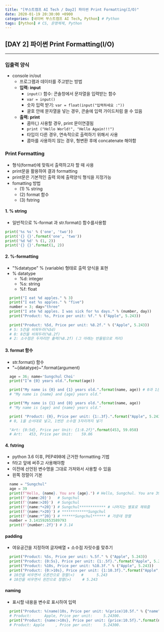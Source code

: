 ```yaml
---
title: "[부스트캠프 AI Tech / Day2] 파이썬 Print Formatting(I/O)"
date: 2020-01-19 20:30:00 +0900
categories: [네이버 부스트캠프 AI Tech, Python] # Python
tags: [Python] # CS, 운영체제, Python
---
```



## **[DAY 2] 파이썬 Print Formatting(I/O)**

---

### 입출력 양식

- console in/out
  - 프로그램과 데이터를 주고받는 방법
  - **입력: input**
    - `input()` 함수: 콘솔창에서 문자열을 입력받는 함수
    - `var = input()`
    - 숫자 입력 받기: `var = float(input("입력하세요 :"))`
    - 괄호 안에 문자열을 넣는 경우, 콘솔에 입력 가이드처럼 쓸 수 있음
  - **출력: print**
    - 콤마(,) 사용할 경우, print 문이연결됨
    - `print ("Hello World!", "Hello Again!!!")`
    - 타입이 다른 경우, 연속적으로 출력하기 위해서 사용
    - 콤마를 사용하지 않는 경우, 형변환 후에 concatenate 해야함

### Print Formatting

- 형식(format)에 맞춰서 출력하고자 할 때 사용
- print문을 활용하여 결과 formatting
- print문은 기본적인 출력 외에 출력양식 형식을 지정가능
- fomatting 방법
  - (1) % string
  - (2) format 함수
  - (3) fstring

#### **1. % string**

- 일반적으로 %-format 과 str.format() 함수를사용함

```python
print('%s %s' % ('one', 'two'))
print('{} {}'.format('one', 'two'))
print('%d %d' % (1, 2))
print('{} {}'.format(1, 2))
```

#### **2. %-formatting**

- "%datatype" % (variable) 형태로 출력 양식을 표현
- % datatype
  - %d: integer
  - %s: string
  - %f: float

```python
  print("I eat %d apples." % 3)
  print("I eat %s apples." % "five")
  number = 3; day="three"
  print("I ate %d apples. I was sick for %s days." % (number, day))
  print("Product: %s, Price per unit: %f." % ("Apple", 5.243))
  
  print("Product: %5d, Price per unit: %8.2f." % ("Apple", 5.243))
  # 5: 5칸을 비워두라(%5d)
  # 8: 8칸을 비워두라(%8.2f)
  # 2: 소수점은 두자리만 출력(%8.2f) (그 아래는 반올림으로 처리)
```

#### **3. format 함수**

- str.format() 함수
- "~{datatype}~".format(argument)

```python
  age = 36; name='Sungchul Choi'
  print("I’m {0} years old.".format(age))

  print("My name is {0} and {1} years old.".format(name, age)) # 0과 1은 인덱스
  # "My name is {name} and {age} years old."

  print("My name is {1} and {0} years old.".format(name, age))
  # "My name is {age} and {name} years old."

  print( "Product: {0}, Price per unit: {1:.3f}.".format("Apple", 5.243))
  # 0, 1을 순서대로 넣고, 1번은 소수점 3자리까지 넣기

  "Art: {0:5d}, Price per Unit: {1:8.2f}".format(453, 59.058)
  # Art:   453, Price per Unit:    59.06
```

#### **4. fstring**

- python 3.6 이후, PEP498에 근거한 formatting 기법
- f라고 앞에 써주고 사용해야함
- 이전에 선언된 변수명을 그대로 가져와서 사용할 수 있음
- 왼쪽 정렬이 기본

```python
  name = "Sungchul"
  age = 39
  print(f"Hello, {name}. You are {age}.") # Hello, Sungchul. You are 39.
  print(f'{name:20}')   # Sungchul
  print(f'{name:>20}')  # Sungchul
  print(f'{name:*<20}') # Sungchul************ # 나머지는 별표로 채워줌
  print(f'{name:*>20}') # ************Sungchul
  print(f'{name:*^20}') # ******Sungchul****** # 가운데 정렬
  number = 3.141592653589793
  print(f'{number:.2f}') # 3.14
```

#### **padding**

- 여유공간을 지정하여 글자배열 + 소수점 자릿수를 맞추기

```python
  print("Product: %5s, Price per unit: %.5f." % ("Apple", 5.243))
  print("Product: {0:5s}, Price per unit: {1:.5f}.".format("Apple", 5.243))
  print("Product: %10s, Price per unit: %10.3f." % ("Apple", 5.243))
  print("Product: {0:>10s}, Price per unit: {1:10.3f}.".format("Apple", 5.243))
  # 10칸을 비우면서 오른칸으로 정렬(<)   #      5.243
  # 10칸을 비우면서 왼칸으로 정렬(>)     # 5.243
```

#### **naming**

- 표시할 내용을 변수로 표시하여 입력

```python
  print("Product: %(name)10s, Price per unit: %(price)10.5f." % {"name":"Apple", "price":5.243})
  # Product:      Apple, Price per unit:     5.24300.
  print("Product: {name:>10s}, Price per unit: {price:10.5f}.".format(name="Apple", price=5.243))
  # Product: Apple     , Price per unit:     5.24300.
```
